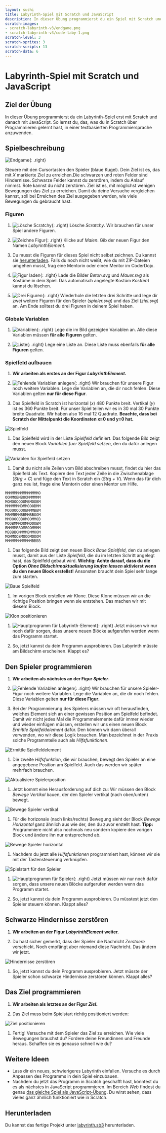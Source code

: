 ```yaml
---
layout: sushi
title: Labyrinth-Spiel mit Scratch und JavaScript
description: In dieser Übung programmierst du ein Spiel mit Scratch und übersetzt es dann in JavaScript
scratch-images:
- scratch-labyrinth-v3/endgame.png
- scratch-labyrinth-v3/code-laby-1.png
scratch-level: 3
scratch-sprites: 3
scratch-scripts: 13
scratch-data: 6
---
```


# Labyrinth-Spiel mit Scratch und JavaScript

## Ziel der Übung

In dieser Übung programmierst du ein Labyrinth-Spiel erst mit Scratch und danach mit JavaScript. So lernst du, das, was du in Scratch über Programmieren gelernt hast, in einer textbasierten Programmiersprache anzuwenden.

## Spielbeschreibung

![Endgame](scratch-labyrinth-v3/endgame.png){: .right}

Steuere mit den Cursortasten den Spieler (blaue Kugel). Dein Ziel ist es, das mit *X* markierte Ziel zu erreichen.Die schwarzen und roten Felder sind Hindernisse. Schwarze Felder kannst du zerstören, indem du Anlauf nimmst. Rote kannst du nicht zerstören. Ziel ist es, mit möglichst wenigen Bewegungen das Ziel zu erreichen. Damit du deine Versuche vergleichen kannst, soll bei Erreichen des Ziel ausgegeben werden, wie viele Bewegungen du gebraucht hast.

### Figuren

1. ![Lösche Scratchy](scratch-labyrinth-v3/löschen.png){: .right}
Lösche *Scratchy*. Wir brauchen für unser Spiel andere Figuren.

1. ![Zeichne Figur](scratch-labyrinth-v3/malen.png){: .right}
Klicke auf *Malen*. Gib der neuen Figur den Namen *LabyrinthElement*.

1. Du musst die Figuren für dieses Spiel nicht selbst zeichnen. Du kannst sie [herunterladen](scratch-labyrinth-v3/figuren.zip). Falls du noch nicht weißt, wie du mit ZIP-Dateien umgehen musst, frag eine Mentorin oder einen Mentor im CoderDojo.

1. ![Figur laden](scratch-labyrinth-v3/hochladen.png){: .right}
Lade die Bilder *Beton.svg* und *Mauer.svg* als Kostüme in dein Spiel. Das automatisch angelegte Kostüm *Kostüm1* kannst du löschen.

1. ![Drei Figuren](scratch-labyrinth-v3/figuren.png){: .right}
Wiederhole die letzten drei Schritte und lege dir zwei weitere Figuren für den Spieler (*spieler.svg*) und das Ziel (*ziel.svg*) an. Am Ende solltest du drei Figuren in deinem Spiel haben.

### Globale Variablen

1. ![Variablen](scratch-labyrinth-v3/globale-daten.png){: .right}
Lege die im Bild gezeigten Variablen an. Alle diese Variablen müssen **für alle Figuren** gelten.

1. ![Liste](scratch-labyrinth-v3/globale-liste.png){: .right}
Lege eine Liste an. Diese Liste muss ebenfalls **für alle Figuren** gelten.

### Spielfeld aufbauen

1. **Wir arbeiten als erstes an der Figur *LabyrinthElement*.**

1. ![Fehlende Variablen anlegen](scratch-labyrinth-v3/labyrinth-daten.png){: .right}
Wir brauchen für unsere Figur noch weitere Variablen. Lege die Variablen an, die dir noch fehlen. Diese Variablen gelten **nur für diese Figur**.

1. Das Spielfeld in Scratch ist horizontal (*x*) 480 Punkte breit. Vertikal (*y*) ist es 360 Punkte breit. Für unser Spiel teilen wir es in 30 mal 30 Punkte breite Quadrate. Wir haben also 16 mal 12 Quadrate. **Beachte, dass bei Scratch der Mittelpunkt die Koordinaten x=0 und y=0 hat.**

![Spielfeld](scratch-labyrinth-v3/scratch-spielfeld.png)

1. Das Spielfeld wird in der Liste *Spielfeld* definiert. Das folgende Bild zeigt den neuen Block *Variablen fuer Spielfeld setzen*, den du dafür anlegen musst.

![Variablen für Spielfeld setzen](scratch-labyrinth-v3/code-laby-1.png)

1. Damit du nicht alle Zeilen vom Bild abschreiben musst, findet du hier das Spielfeld als Text. Kopiere den Text jeder Zeile in die Zwischenablage (*Strg + C*) und füge den Text in Scratch ein (*Strg + V*). Wenn das für dich ganz neu ist, frage eine Mentorin oder einen Mentor um Hilfe.

```
MMMMMMMMMMMMMMMO
OOMMOBMBOOMMMMMM
MOMOOOOOOMBMOOBM
MMMMMMMOMMOOOBMM
MOOOOOOOOBMMMBBM
MBMMBMMBBMMBBOOM
MMOOOOOBOMOOMMOB
MOOBMMMOOMMOOOBM
BMMMMBBOMBOOMMMM
MBBBBOMMMMBMMOOM
MOMMOOBMOOOMOOOM
MMMMMMMMMMMMBBBB
```

1. Das folgende Bild zeigt den neuen Block *Baue Spielfeld*, den du anlegen musst, damit aus der Liste *Spielfeld*, die du im letzten Schritt angelegt hast, das Spielfeld gebaut wird. **Wichtig: Achte darauf, dass du die Option *Ohne Bildschirmaktualisierung laufen lassen* aktivierst wenn du den neuen Block erstellst!** Ansonsten braucht dein Spiel sehr lange zum starten.

![Baue Spielfeld](scratch-labyrinth-v3/code-laby-2.png)

1. Im vorigen Block erstellen wir Klone. Diese Klone müssen wir an die richtige Position bringen wenn sie entstehen. Das machen wir mit diesem Block.

![Klon positionieren](scratch-labyrinth-v3/code-laby-3.png)

1. ![Hauptprogramm für Labyrinth-Element](scratch-labyrinth-v3/code-laby-4.png){: .right}
Jetzt müssen wir nur noch dafür sorgen, dass unsere neuen Blöcke aufgerufen werden wenn das Programm startet.

1. So, jetzt kannst du dein Programm ausprobieren. Das Labyrinth müsste am Bildschirm erscheinen. Klappt es?

## Den Spieler programmieren

1. **Wir arbeiten als nächstes an der Figur *Spieler*.**

1. ![Fehlende Variablen anlegen](scratch-labyrinth-v3/code-spieler-1.png){: .right}
Wir brauchen für unsere Spieler-Figur noch weitere Variablen. Lege die Variablen an, die dir noch fehlen. Diese Variablen gelten **nur für diese Figur**.

1. Bei der Programmierung des Spielers müssen wir oft herausfinden, welches Element sich an einer gewissen Position am Spielfeld befindet. Damit wir nicht jedes Mal die Programmelemente dafür immer wieder und wieder einfügen müssen, erstellen wir uns einen neuen Block *Ermittle Spielfeldelement* dafür. Den können wir dann überall verwenden, wo wir diese Logik brauchen. Man bezeichnet in der Praxis solche Programmteile auch als *Hilfsfunktionen*.

![Ermittle Spielfeldelement](scratch-labyrinth-v3/code-spieler-2.png)

1. Die zweite *Hilfsfunktion*, die wir brauchen, bewegt den Spieler an eine angegebene Position am Spielfeld. Auch das werden wir später mehrfach brauchen.

![Aktualisiere Spielerposition](scratch-labyrinth-v3/code-spieler-3.png)

1. Jetzt kommt eine Herausforderung auf dich zu: Wir müssen den Block *Bewege Vertikal* bauen, der den Spieler vertikal (nach oben/unten) bewegt.

![Bewege Spieler vertikal](scratch-labyrinth-v3/code-spieler-3.png)

1. Für die horizonale (nach links/rechts) Bewegung sieht der Block *Bewege Horizontal* ganz ähnlich aus wie der, den du zuvor erstellt hast. **Tipp:** Programmiere nicht also nochmals neu sondern kopiere den vorigen Block und ändere ihn nur entsprechend ab.

![Bewege Spieler horizontal](scratch-labyrinth-v3/code-spieler-4.png)

1. Nachdem du jetzt alle *Hilfsfunktionen* programmiert hast, können wir sie mit der Tastensteuerung verknüpfen.

![Spielstart für den Spieler](scratch-labyrinth-v3/code-spieler-5.png)

1. ![Hauptprogramm für Spieler](scratch-labyrinth-v3/code-spieler-6.png){: .right}
Jetzt müssen wir nur noch dafür sorgen, dass unsere neuen Blöcke aufgerufen werden wenn das Programm startet.

1. So, jetzt kannst du dein Programm ausprobieren. Du müsstest jetzt den Spieler steuern können. Klappt alles?

## Schwarze Hindernisse zerstören

1. **Wir arbeiten an der Figur *LabyrinthElement* weiter.**

1. Du hast sicher gemerkt, dass der Spieler die Nachricht *Zerstoere* verschickt. Noch empfängt aber niemand diese Nachricht. Das ändern wir jetzt.

![Hindernisse zerstören](scratch-labyrinth-v3/code-laby-5.png)

1. So, jetzt kannst du dein Programm ausprobieren. Jetzt müsste der Spieler schon schwarze Hindernisse zerstören können. Klappt alles?

## Das Ziel programmieren

1. **Wir arbeiten als letztes an der Figur *Ziel*.**

1. Das Ziel muss beim Spielstart richtig positioniert werden:

![Ziel positionieren](scratch-labyrinth-v3/code-ziel.png)

1. Fertig! Versuche mit dem Spieler das Ziel zu erreichen. Wie viele Bewegungen brauchst du? Fordere deine Freundinnen und Freunde heraus. Schaffen sie es genauso schnell wie du?

## Weitere Ideen

* Lass dir ein neues, schwierigeres Labyrinth einfallen. Versuche es durch Anpassen des Programms in dein Spiel einzubauen.
* Nachdem du jetzt das Programm in Scratch geschafft hast, könntest du es als nächstes in JavaScript programmieren. Im Bereich *Web* findest du genau [das gleiche Spiel als JavaScript-Übung](../web/labyrinth-mit-svg.html). Du wirst sehen, dass vieles ganz ähnlich funktioniert wie in Scratch.

## Herunterladen

Du kannst das fertige Projekt unter [labyrinth.sb3](scratch-labyrinth-v3/labyrinth.sb3) herunterladen.